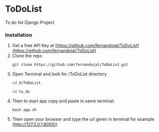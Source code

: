 # ToDoList
To do list Django Project
### Installation

1. Get a free API Key at [https://github.com/fernandojal/ToDoList](https://github.com/fernandojal/ToDoList)
2. Clone the repo
   ```sh
   git clone https://github.com/fernandojal/ToDoList.git
   ```
3. Open Terminal and look for /ToDoList directory
   ```sh
   cd $/ToDoList

   cd to_do
   ```
4. Then to start app copy and paste in same terminal:
   ```sh
   bash app.sh
   ```
5. Then open your browser and type the url given in terminal for example (http://127.0.0.1:8000/)
